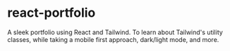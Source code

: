 # react-portfolio
A sleek portfolio using React and Tailwind. To learn about Tailwind's utility classes, while taking a mobile first approach, dark/light mode, and more.
